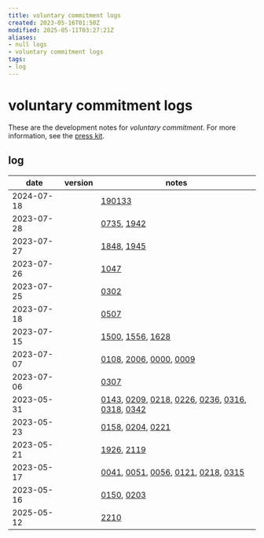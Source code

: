 ```yaml
---
title: voluntary commitment logs
created: 2023-05-16T01:50Z
modified: 2025-05-11T03:27:21Z
aliases:
- null logs
- voluntary commitment logs
tags:
- log
---
```


# voluntary commitment logs

These are the development notes for _voluntary commitment_. For more information, see the [press kit](../press-kits/voluntary-commitment/index.md).

## log

| date | version | notes |
|------|---------|-------|
| <time>2024-07-18</time> || [190133](../entries/20240718190133.md) |
| <time>2023-07-28</time> || [0735](../entries/202307280735.md), [1942](../entries/202307281942.md) |
| <time>2023-07-27</time> || [1848](../entries/202307271848.md), [1945](../entries/202307271945.md) |
| <time>2023-07-26</time> || [1047](../entries/202307261047.md) |
| <time>2023-07-25</time> || [0302](../entries/202307250302.md) |
| <time>2023-07-18</time> || [0507](../entries/202307180507.md) |
| <time>2023-07-15</time> || [1500](../entries/202307151500.md), [1556](../entries/202307151556.md), [1628](../entries/202307151628.md) |
| <time>2023-07-07</time> || [0108](../entries/202307070108.md), [2006](../entries/202307072006.md), [0000](../entries/202307080000.md), [0009](../entries/202307080009.md) |
| <time>2023-07-06</time> || [0307](../entries/202307060307.md) |
| <time>2023-05-31</time> || [0143](../entries/202305310143.md), [0209](../entries/202305310209.md), [0218](../entries/202305310218.md), [0226](../entries/202305310226.md), [0236](../entries/202305310226.md), [0316](../entries/202305310316.md), [0318](../entries/202305310318.md), [0342](../entries/202305310342.md) |
| <time>2023-05-23</time> || [0158](../entries/202305230158.md), [0204](../entries/202305230204.md), [0221](../entries/202305230221.md) |
| <time>2023-05-21</time> || [1926](../entries/202305211926.md), [2119](../entries/202305212119.md) |
| <time>2023-05-17</time> || [0041](../entries/202305170041.md), [0051](../entries/202305170051.md), [0056](../entries/202305170056.md), [0121](../entries/202305170121.md), [0218](../entries/202305170218.md), [0315](../entries/202305170315.md) |
| <time>2023-05-16</time> || [0150](../entries/202305160150.md), [0203](../entries/202305160203.md) |
| <time>2025-05-12</time> || [2210](../entries/202305122210.md) |
